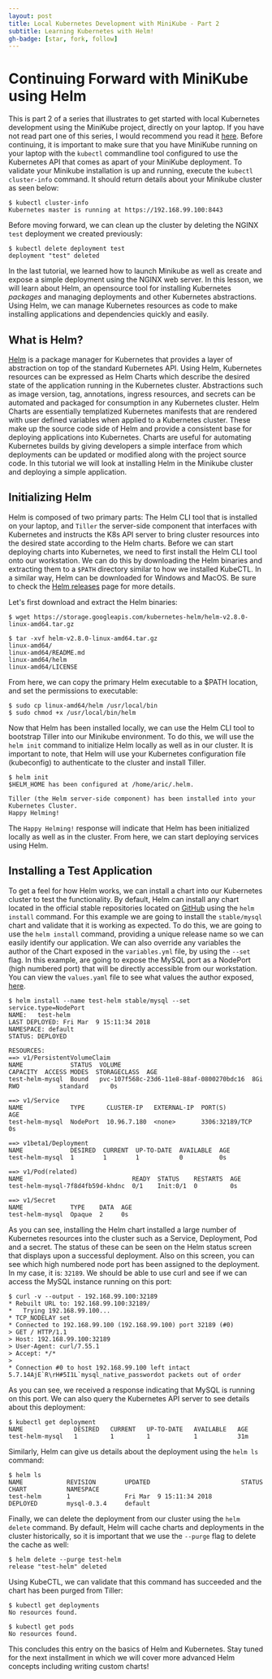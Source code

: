 ```yaml
---
layout: post
title: Local Kubernetes Development with MiniKube - Part 2
subtitle: Learning Kubernetes with Helm!
gh-badge: [star, fork, follow]
---
```

# Continuing Forward with MiniKube using Helm
This is part 2 of a series that illustrates to get started with local Kubernetes development using the MiniKube project, directly on your laptop. If you have not read part one of this series, I would recommend you read it [here](https://aric49.github.io/2018-01-13-Local-Development-With-MiniKube/).  Before continuing, it is important to make sure that you have MiniKube running on your laptop with the `kubectl` commandline tool configured to use the Kubernetes API that comes as apart of your MiniKube deployment.   To validate your Minikube installation is up and running, execute the `kubectl cluster-info` command. It should return details about your Minikube cluster as seen below:

```
$ kubectl cluster-info
Kubernetes master is running at https://192.168.99.100:8443
```

Before moving forward, we can clean up the cluster by deleting the NGINX `test` deployment we created previously:  

```
$ kubectl delete deployment test
deployment "test" deleted
```

In the last tutorial, we learned how to launch Minikube as well as create and expose a simple deployment using the NGINX web server. In this lesson, we will learn about Helm, an opensource tool for installing Kubernetes *packages* and managing deployments and other Kubernetes abstractions.   Using Helm, we can manage Kubernetes resources as code to make installing applications and dependencies quickly and easily.

## What is Helm?
[Helm](https://helm.sh/) is a package manager for Kubernetes that provides a layer of abstraction on top of the standard Kubernetes API. Using Helm, Kubernetes resources can be expressed as Helm Charts which describe the desired state of the application running in the Kubernetes cluster.  Abstractions such as image version, tag, annotations, ingress resources, and secrets can be automated and packaged for consumption in any Kubernetes cluster. Helm Charts are essentially templatized Kubernetes manifests that are rendered with user defined variables when applied to a Kubernetes cluster. These make up the source code side of Helm and provide a consistent base for deploying applications into Kubernetes. Charts are useful for automating Kubernetes builds by giving developers a simple interface from which deployments can be updated or modified along with the project source code. In this tutorial we will look at installing Helm in the Minikube cluster and deploying a simple application.

## Initializing Helm
Helm is composed of two primary parts:  The Helm CLI tool that is installed on your laptop, and `Tiller` the server-side component that interfaces with Kubernetes and instructs the K8s API server to bring cluster resources into the desired state according to the Helm charts. Before we can start deploying charts into Kubernetes, we need to first install the Helm CLI tool onto our workstation.  We can do this by downloading the Helm binaries and extracting them to a `$PATH` directory similar to how we installed KubeCTL. In a similar way, Helm can be downloaded for Windows and MacOS. Be sure to check the [Helm releases](https://github.com/kubernetes/helm/releases) page for more details.

Let's first download and extract the Helm binaries:
```
$ wget https://storage.googleapis.com/kubernetes-helm/helm-v2.8.0-linux-amd64.tar.gz

$ tar -xvf helm-v2.8.0-linux-amd64.tar.gz
linux-amd64/
linux-amd64/README.md
linux-amd64/helm
linux-amd64/LICENSE
```

From here, we can copy the primary Helm executable to a  $PATH location, and set the permissions to executable:

```
$ sudo cp linux-amd64/helm /usr/local/bin
$ sudo chmod +x /usr/local/bin/helm
```

Now that Helm has been installed locally, we can use the Helm CLI tool to bootstrap Tiller into our Minikube environment. To do this, we will use the `helm init` command to initialize Helm locally as well as in our cluster. It is important to note, that Helm will use your Kubernetes configuration file (kubeconfig) to authenticate to the cluster and install Tiller.

```
$ helm init                                                    
$HELM_HOME has been configured at /home/aric/.helm.

Tiller (the Helm server-side component) has been installed into your Kubernetes Cluster.                                                                                                                    
Happy Helming!                                          
```

The `Happy Helming!` response will indicate that Helm has been initialized locally as well as in the cluster.  From here, we can start deploying services using Helm.

## Installing a Test Application
To get a feel for how Helm works, we can install a chart into our Kubernetes cluster to test the functionality. By default, Helm can install any chart located in the official stable repositories located on [GitHub](https://github.com/kubernetes/charts) using the `helm install` command. For this example we are going to install the `stable/mysql` chart and validate that it is working as expected.  To do this, we are going to use the `helm install` command, providing a unique release name so we can easily identify our application. We can also override any variables the author of the Chart exposed in the `variables.yml` file, by using the `--set` flag.  In this example, are going to expose the MySQL port as a NodePort (high numbered port) that will be directly accessible from our workstation. You can view the `values.yaml` file to see what values the author exposed, [here](https://github.com/kubernetes/charts/blob/master/stable/mysql/values.yaml).  

```
$ helm install --name test-helm stable/mysql --set service.type=NodePort                                                                                                            
NAME:   test-helm                                                                                                                                                                                           
LAST DEPLOYED: Fri Mar  9 15:11:34 2018                                                                                                                                                                     
NAMESPACE: default                                 
STATUS: DEPLOYED                                   

RESOURCES:                                         
==> v1/PersistentVolumeClaim                       
NAME             STATUS  VOLUME                                    CAPACITY  ACCESS MODES  STORAGECLASS  AGE                                                                                                
test-helm-mysql  Bound   pvc-107f568c-23d6-11e8-88af-0800270bdc16  8Gi       RWO           standard      0s                                                                                                 

==> v1/Service                                     
NAME             TYPE      CLUSTER-IP   EXTERNAL-IP  PORT(S)         AGE                              
test-helm-mysql  NodePort  10.96.7.180  <none>       3306:32189/TCP  0s                               

==> v1beta1/Deployment                             
NAME             DESIRED  CURRENT  UP-TO-DATE  AVAILABLE  AGE                                         
test-helm-mysql  1        1        1           0          0s                                          

==> v1/Pod(related)                                
NAME                              READY  STATUS    RESTARTS  AGE                                      
test-helm-mysql-7f8d4fb59d-khdnc  0/1    Init:0/1  0         0s                                       

==> v1/Secret                                      
NAME             TYPE    DATA  AGE                 
test-helm-mysql  Opaque  2     0s                  
```

As you can see, installing the Helm chart installed a large number of Kubernetes resources into the cluster such as a Service, Deployment, Pod and a secret.  The status of these can be seen on the Helm status screen that displays upon a successful deployment. Also on this screen, you can see which high numbered node port has been assigned to the deployment. In my case, it is: `32189`.   We should be able to use curl and see if we can access the MySQL instance running on this port:

```
$ curl -v --output - 192.168.99.100:32189
* Rebuilt URL to: 192.168.99.100:32189/
*   Trying 192.168.99.100...
* TCP_NODELAY set
* Connected to 192.168.99.100 (192.168.99.100) port 32189 (#0)
> GET / HTTP/1.1
> Host: 192.168.99.100:32189
> User-Agent: curl/7.55.1
> Accept: */*
>
* Connection #0 to host 192.168.99.100 left intact
5.7.14AjE`R\rH#5I1L`mysql_native_passwordot packets out of order
```

As you can see, we received a response indicating that MySQL is running on this port. We can also query the Kubernetes API server to see details about this deployment:

```
$ kubectl get deployment      
NAME              DESIRED   CURRENT   UP-TO-DATE   AVAILABLE   AGE     
test-helm-mysql   1         1         1            1           31m
```

Similarly, Helm can give us details about the deployment using the `helm ls` command:

```
$ helm ls
NAME            REVISION        UPDATED                         STATUS          CHART           NAMESPACE
test-helm       1               Fri Mar  9 15:11:34 2018        DEPLOYED        mysql-0.3.4     default  
```


Finally, we can delete the deployment from our cluster using the `helm delete` command. By default, Helm will cache charts and deployments in the cluster historically, so it is important that we use the `--purge` flag to delete the cache as well:

```
$ helm delete --purge test-helm
release "test-helm" deleted
```

Using KubeCTL, we can validate that this command has succeeded and the chart has been purged from Tiller:

```
$ kubectl get deployments
No resources found.

$ kubectl get pods
No resources found.
```

This concludes this entry on the basics of Helm and Kubernetes. Stay tuned for the next installment in which we will cover more advanced Helm concepts including writing custom charts!
